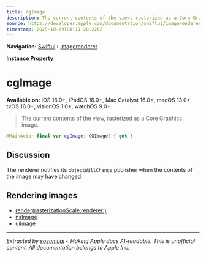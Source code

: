 ```yaml
---
title: cgImage
description: The current contents of the view, rasterized as a Core Graphics image.
source: https://developer.apple.com/documentation/swiftui/imagerenderer/cgimage
timestamp: 2025-10-29T00:11:28.226Z
---
```


**Navigation:** [Swiftui](/documentation/swiftui) › [imagerenderer](/documentation/swiftui/imagerenderer)

**Instance Property**

# cgImage

**Available on:** iOS 16.0+, iPadOS 16.0+, Mac Catalyst 16.0+, macOS 13.0+, tvOS 16.0+, visionOS 1.0+, watchOS 9.0+

> The current contents of the view, rasterized as a Core Graphics image.

```swift
@MainActor final var cgImage: CGImage? { get }
```

## Discussion

The renderer notifies its `objectWillChange` publisher when the contents of the image may have changed.

## Rendering images

- [render(rasterizationScale:renderer:)](/documentation/swiftui/imagerenderer/render(rasterizationscale:renderer:))
- [nsImage](/documentation/swiftui/imagerenderer/nsimage)
- [uiImage](/documentation/swiftui/imagerenderer/uiimage)

---

*Extracted by [sosumi.ai](https://sosumi.ai) - Making Apple docs AI-readable.*
*This is unofficial content. All documentation belongs to Apple Inc.*
